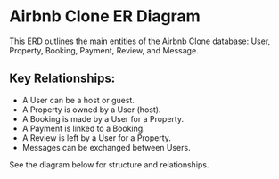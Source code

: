 # Airbnb Clone ER Diagram

This ERD outlines the main entities of the Airbnb Clone database: User, Property, Booking, Payment, Review, and Message.

## Key Relationships:
- A User can be a host or guest.
- A Property is owned by a User (host).
- A Booking is made by a User for a Property.
- A Payment is linked to a Booking.
- A Review is left by a User for a Property.
- Messages can be exchanged between Users.

See the diagram below for structure and relationships.
